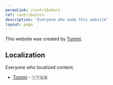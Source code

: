 ```yaml
---
permalink: /contributors
ref: contributors
description: "Everyone who made this website"
layout: page
---
```

This website was created by [Tommi](https://tommi.space "Tommi's personal website").

## Localization

Everyone who localized content.

- [Tommi](https://tommi.space "Tommi's personal website") - 🇮🇹🇬🇧
